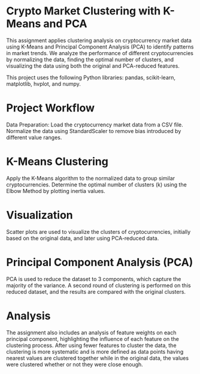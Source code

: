 # Crypto Market Clustering with K-Means and PCA
This assignment applies clustering analysis on cryptocurrency market data using K-Means and Principal Component Analysis (PCA) to identify patterns in market trends. 
We analyze the performance of different cryptocurrencies by normalizing the data, finding the optimal number of clusters, and visualizing the data using both the original and PCA-reduced features.

This project uses the following Python libraries:
pandas,
scikit-learn,
matplotlib,
hvplot, and
numpy.

# Project Workflow
Data Preparation: 
Load the cryptocurrency market data from a CSV file.
Normalize the data using StandardScaler to remove bias introduced by different value ranges.

# K-Means Clustering
Apply the K-Means algorithm to the normalized data to group similar cryptocurrencies.
Determine the optimal number of clusters (k) using the Elbow Method by plotting inertia values.

# Visualization
Scatter plots are used to visualize the clusters of cryptocurrencies, initially based on the original data, and later using PCA-reduced data.

 # Principal Component Analysis (PCA)
PCA is used to reduce the dataset to 3 components, which capture the majority of the variance.
A second round of clustering is performed on this reduced dataset, and the results are compared with the original clusters.

# Analysis
The assignment also includes an analysis of feature weights on each principal component, highlighting the influence of each feature on the clustering process.
After using fewer features to cluster the data, the clustering is more systematic and is more defined as data points having nearest values are clustered together while in the original data, the values were clustered whether or not they were close enough.
